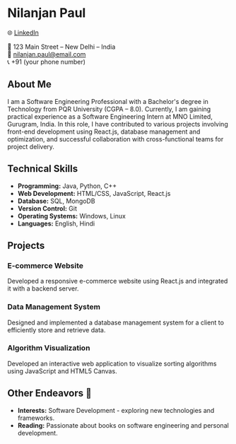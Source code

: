 # Nilanjan Paul
🌐 [LinkedIn](www.linkedin.com/in/nilanjanpaul)

📍 123 Main Street – New Delhi – India  
📧 nilanjan.paul@email.com  
📞 +91 (your phone number)

## About Me
I am a Software Engineering Professional with a Bachelor's degree in Technology from PQR University (CGPA – 8.0). Currently, I am gaining practical experience as a Software Engineering Intern at MNO Limited, Gurugram, India. In this role, I have contributed to various projects involving front-end development using React.js, database management and optimization, and successful collaboration with cross-functional teams for project delivery.

## Technical Skills
* **Programming:** Java, Python, C++
* **Web Development:** HTML/CSS, JavaScript, React.js
* **Database:** SQL, MongoDB
* **Version Control:** Git
* **Operating Systems:** Windows, Linux
* **Languages:** English, Hindi

## Projects
### E-commerce Website
Developed a responsive e-commerce website using React.js and integrated it with a backend server.

### Data Management System
Designed and implemented a database management system for a client to efficiently store and retrieve data.

### Algorithm Visualization
Developed an interactive web application to visualize sorting algorithms using JavaScript and HTML5 Canvas.

## Other Endeavors 🚀
- **Interests:** Software Development - exploring new technologies and frameworks.
- **Reading:** Passionate about books on software engineering and personal development.

